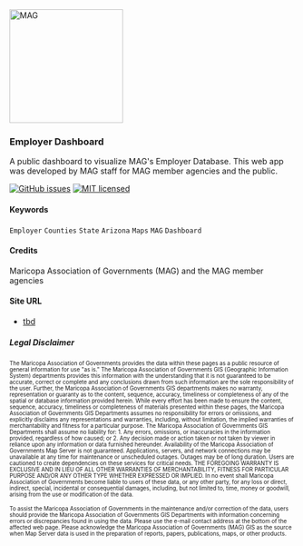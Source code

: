 <div>
  <span>
  <a href="http://www.azmag.gov/">
    <img alt="MAG" src="https://maps.azmag.gov/images/logos/MAG-logo.png" width="200"/>
   </a>
  </span>
</div>

### Employer Dashboard

A public dashboard to visualize MAG's Employer Database.
This web app was developed by MAG staff for MAG member agencies and the public.

[![GitHub issues](https://img.shields.io/github/issues/AZMAG/Employer-Dashboard.svg)](https://github.com/AZMAG/Employer-Dashboard/issues) [![MIT licensed](https://img.shields.io/badge/license-MIT-blue.svg)](https://opensource.org/licenses/MIT)

#### Keywords
`Employer` `Counties` `State` `Arizona` `Maps` `MAG` `Dashboard`

#### Credits
Maricopa Association of Governments (MAG) and the MAG member agencies

#### Site URL
-   [tbd](http://maps.azmag.gov/)

##### Legal Disclaimer
<sub><sup>
  The Maricopa Association of Governments provides the data within these pages as a public resource of general information for use "as is." The Maricopa Association of Governments GIS (Geographic Information System) departments provides this information with the understanding that it is not guaranteed to be accurate, correct or complete and any conclusions drawn from such information are the sole responsibility of the user. Further, the Maricopa Association of Governments GIS departments makes no warranty, representation or guaranty as to the content, sequence, accuracy, timeliness or completeness of any of the spatial or database information provided herein. While every effort has been made to ensure the content, sequence, accuracy, timeliness or completeness of materials presented within these pages, the Maricopa Association of Governments GIS Departments assumes no responsibility for errors or omissions, and explicitly disclaims any representations and warranties, including, without limitation, the implied warranties of merchantability and fitness for a particular purpose. The Maricopa Association of Governments GIS Departments shall assume no liability for:
</sup></sub><sub><sup>
    1. Any errors, omissions, or inaccuracies in the information provided, regardless of how caused; or
    2. Any decision made or action taken or not taken by viewer in reliance upon any information or data furnished hereunder.
    </sub></sup>
<sub><sup>
Availability of the Maricopa Association of Governments Map Server is not guaranteed. Applications, servers, and network connections may be unavailable at any time for maintenance or unscheduled outages. Outages may be of long duration. Users are cautioned to create dependencies on these services for critical needs.
</sub></sup>
<sub><sup>
THE FOREGOING WARRANTY IS EXCLUSIVE AND IN LIEU OF ALL OTHER WARRANTIES OF MERCHANTABILITY, FITNESS FOR PARTICULAR PURPOSE AND/OR ANY OTHER TYPE WHETHER EXPRESSED OR IMPLIED. In no event shall Maricopa Association of Governments become liable to users of these data, or any other party, for any loss or direct, indirect, special, incidental or consequential damages, including, but not limited to, time, money or goodwill, arising from the use or modification of the data.
</sub></sup>

<sub><sup>
To assist the Maricopa Association of Governments in the maintenance and/or correction of the data, users should provide the Maricopa Association of Governments GIS Departments with information concerning errors or discrepancies found in using the data. Please use the e-mail contact address at the bottom of the affected web page.
</sub></sup>
<sub><sup>
Please acknowledge the Maricopa Association of Governments (MAG) GIS as the source when Map Server data is used in the preparation of reports, papers, publications, maps, or other products.
</sub></sup>

